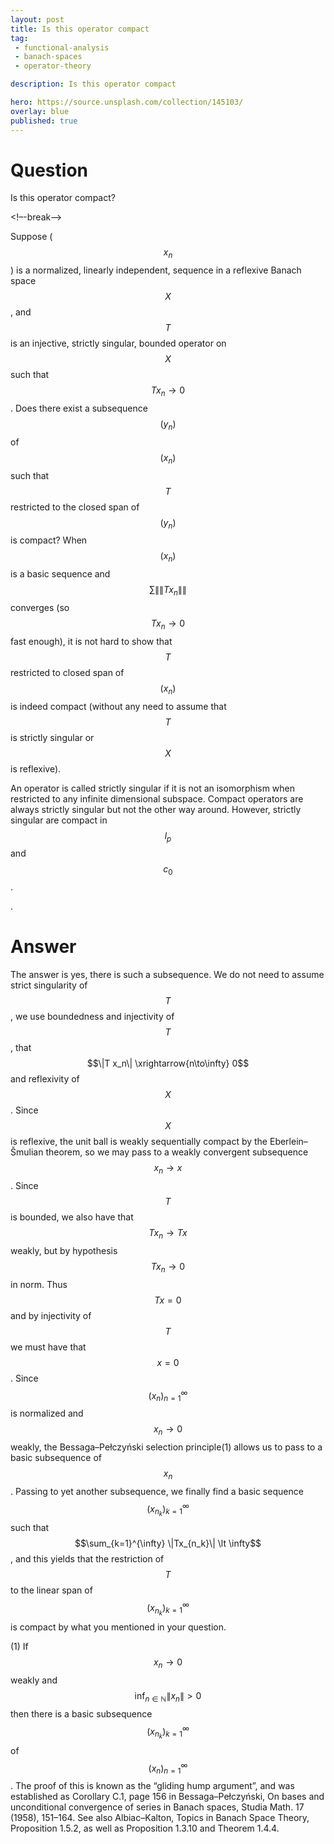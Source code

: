```yaml
---
layout: post
title: Is this operator compact
tag:
 - functional-analysis
 - banach-spaces
 - operator-theory

description: Is this operator compact

hero: https://source.unsplash.com/collection/145103/
overlay: blue 
published: true
---
```


# Question 

Is this operator compact?

<!–-break-–>


Suppose ($$x_n$$) is a normalized, linearly independent,  sequence in a reflexive Banach space $$X$$, and $$T$$ is an injective, strictly singular,  bounded operator on $$X$$ such that $$Tx_n\longrightarrow 0$$.
 Does there exist a subsequence $$(y_n)$$ of $$(x_n)$$ such that $$T$$ restricted to the closed span of $$(y_n)$$ is compact? When $$(x_n)$$ is a basic sequence and $$\sum\|\|Tx_n\|\|$$ converges (so $$Tx_n\longrightarrow 0$$ fast enough), it is not hard to show that $$T$$ restricted to closed span of $$(x_n)$$ is indeed compact (without any need to assume that $$T$$ is strictly singular or $$X$$ is reflexive).
 
An operator is called strictly singular if it is not an isomorphism when restricted to any infinite dimensional subspace.
 Compact operators are always strictly singular but not the other way around.
 However, strictly singular are compact in $$l_p$$  and $$c_0$$.
  
.


# Answer 


The answer is yes, there is such a subsequence.
We do not need to assume strict singularity of $$T$$, we use boundedness and injectivity of $$T$$, that $$\|T x_n\| \xrightarrow{n\to\infty} 0$$ and reflexivity of $$X$$.
Since $$X$$ is reflexive, the unit ball is weakly sequentially compact by the Eberlein–Šmulian theorem, so we may pass to a weakly convergent subsequence $$x_n \to x$$. Since $$T$$ is bounded, we also have that $$Tx_n \to Tx$$ weakly, but by hypothesis $$Tx_n \to 0$$ in norm. Thus $$Tx = 0$$ and by injectivity of $$T$$ we must have that $$x = 0$$.
Since $$(x_n)_{n=1}^\infty$$ is normalized and $$x_n \to 0$$ weakly, the Bessaga–Pełczyński selection principle(1) allows us  to pass to a basic subsequence of $$x_n$$.
Passing to yet another subsequence, we finally find a basic sequence $$(x_{n_k})_{k=1}^\infty$$ such that $$\sum_{k=1}^{\infty} \|Tx_{n_k}\| \lt \infty$$, and this yields that the restriction of $$T$$ to the linear span of $$(x_{n_k})_{k=1}^\infty$$ is compact by what you mentioned in your question.

(1) If $$x_n \to 0$$ weakly and $$\inf_{n\in\mathbb{N}} \|x_n\| \gt 0$$ then there is a basic subsequence $$(x_{n_k})_{k=1}^\infty$$ of $$(x_n)_{n=1}^\infty$$.
The proof of this is known as the “gliding hump argument”, and was established as Corollary C.1, page 156 in Bessaga–Pełczyński, On bases and unconditional convergence of series in Banach spaces, Studia Math. 17 (1958), 151–164.
See also Albiac–Kalton, Topics in Banach Space Theory, Proposition 1.5.2, as well as Proposition 1.3.10 and Theorem 1.4.4.

